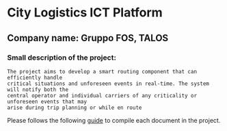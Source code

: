 # City Logistics ICT Platform
## Company name: Gruppo FOS, TALOS
### Small description of the project: 
    The project aims to develop a smart routing component that can efficiently handle
    critical situations and unforeseen events in real-time. The system will notify both the
    central operator and individual carriers of any criticality or unforeseen events that may
    arise during trip planning or while en route


Please follows the following
[guide](https://guides.github.com/features/mastering-markdown/) to
compile each document in the project.
